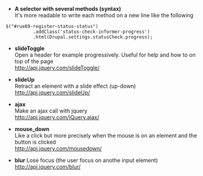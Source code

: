 * **A selector with several methods (syntax)**   
It's more readable to write each method on a new line like the following
```
$("#rue89-register-status-status")
          .addClass('status-check-informer-progress')
          .html(Drupal.settings.statusCheck.progress);
```

* **slideToggle**   
Open a header for example progressively. Useful for help and how to on top of the page  
http://api.jquery.com/slideToggle/

* **slideUp**   
Retract an element with a slide effect (up-down)   
http://api.jquery.com/slideUp/

* **ajax**   
Make an ajax call with jquery   
http://api.jquery.com/jQuery.ajax/

* **mouse_down**   
Like a click but more precisely when the mouse is on an element and the button is clicked   
http://api.jquery.com/mousedown/

* **blur**
Lose focus (the user focus on anothe input element)
http://api.jquery.com/blur/